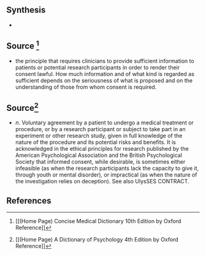 ## Synthesis
- 
## Source [^1]
- the principle that requires clinicians to provide sufficient information to patients or potential research participants in order to render their consent lawful. How much information and of what kind is regarded as sufficient depends on the seriousness of what is proposed and on the understanding of those from whom consent is required.
## Source[^2]
- $n$. Voluntary agreement by a patient to undergo a medical treatment or procedure, or by a research participant or subject to take part in an experiment or other research study, given in full knowledge of the nature of the procedure and its potential risks and benefits. It is acknowledged in the ethical principles for research published by the American Psychological Association and the British Psychological Society that informed consent, while desirable, is sometimes either infeasible (as when the research participants lack the capacity to give it, through youth or mental disorder), or impractical (as when the nature of the investigation relies on deception). See also UlysSES CONTRACT.
## References

[^1]: [[(Home Page) Concise Medical Dictionary 10th Edition by Oxford Reference]]
[^2]: [[(Home Page) A Dictionary of Psychology 4th Edition by Oxford Reference]]